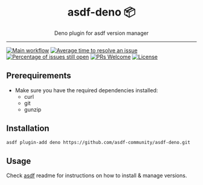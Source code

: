 <div align="center">
<h1>asdf-deno 📦</h1>
Deno plugin for asdf version manager
</div>
<hr />

[![Main workflow](https://github.com/asdf-community/asdf-deno/workflows/Main%20workflow/badge.svg)](https://github.com/asdf-community/asdf-deno/actions)
[![Average time to resolve an issue](https://isitmaintained.com/badge/resolution/asdf-community/asdf-deno.svg)](https://isitmaintained.com/project/asdf-community/asdf-deno "Average time to resolve an issue")
[![Percentage of issues still open](https://isitmaintained.com/badge/open/asdf-community/asdf-deno.svg)](https://isitmaintained.com/project/asdf-community/asdf-deno "Percentage of issues still open")
[![PRs Welcome](https://img.shields.io/badge/PRs-welcome-brightgreen.svg)](http://makeapullrequest.com)
[![License](https://img.shields.io/github/license/asdf-community/asdf-deno?color=brightgreen)](https://github.com/asdf-community/asdf-deno/blob/master/LICENSE)

## Prerequirements

- Make sure you have the required dependencies installed:
  - curl
  - git
  - gunzip

## Installation

```bash
asdf plugin-add deno https://github.com/asdf-community/asdf-deno.git
```

## Usage

Check [asdf](https://github.com/asdf-vm/asdf) readme for instructions on how to
install & manage versions.

